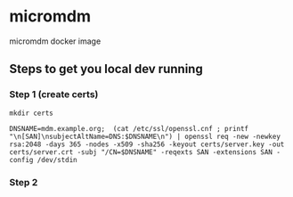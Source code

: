 # micromdm
micromdm docker image

## Steps to get you local dev running

### Step 1 (create certs)
`mkdir certs`
```
DNSNAME=mdm.example.org;  (cat /etc/ssl/openssl.cnf ; printf "\n[SAN]\nsubjectAltName=DNS:$DNSNAME\n") | openssl req -new -newkey rsa:2048 -days 365 -nodes -x509 -sha256 -keyout certs/server.key -out certs/server.crt -subj "/CN=$DNSNAME" -reqexts SAN -extensions SAN -config /dev/stdin
```

### Step 2